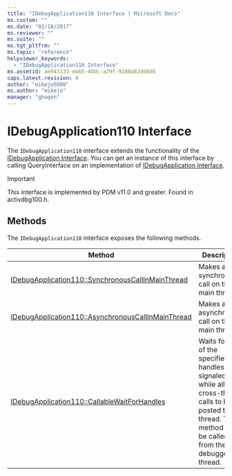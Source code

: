 ```yaml
---
title: "IDebugApplication110 Interface | Microsoft Docs"
ms.custom: ""
ms.date: "01/18/2017"
ms.reviewer: ""
ms.suite: ""
ms.tgt_pltfrm: ""
ms.topic: "reference"
helpviewer_keywords: 
  - "IDebugApplication110 Interface"
ms.assetid: ae943133-eb65-4ddc-a29f-9280a82dd8d6
caps.latest.revision: 4
author: "mikejo5000"
ms.author: "mikejo"
manager: "ghogen"
---
```

# IDebugApplication110 Interface
The `IDebugApplication110` interface extends the functionality of the [IDebugApplication Interface](../../winscript/reference/idebugapplication-interface.md). You can get an instance of this interface by calling QueryInterface on an implementation of [IDebugApplication Interface](../../winscript/reference/idebugapplication-interface.md).  
  
> [!IMPORTANT]
>  This interface is implemented by PDM v11.0 and greater. Found in activdbg100.h.  
  
## Methods  
 The `IDebugApplication110` interface exposes the following methods.  
  
|Method|Description|  
|------------|-----------------|  
|[IDebugApplication110::SynchronousCallInMainThread](../../winscript/reference/idebugapplication110-synchronouscallinmainthread.md)|Makes a synchronous call on the main thread.|  
|[IDebugApplication110::AsynchronousCallInMainThread](../../winscript/reference/idebugapplication110-asynchronouscallinmainthread.md)|Makes an asynchronous call on the main thread.|  
|[IDebugApplication110::CallableWaitForHandles](../../winscript/reference/idebugapplication110-callablewaitforhandles.md)|Waits for any of the specified handles to be signaled while allowing cross-thread calls to be posted to this thread. This method must be called from the debugger thread.|